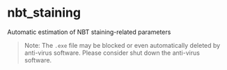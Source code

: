 # nbt_staining
Automatic estimation of NBT staining-related parameters

> Note: The `.exe` file may be blocked or even automatically deleted by anti-virus software. Please consider shut down the anti-virus software. 
